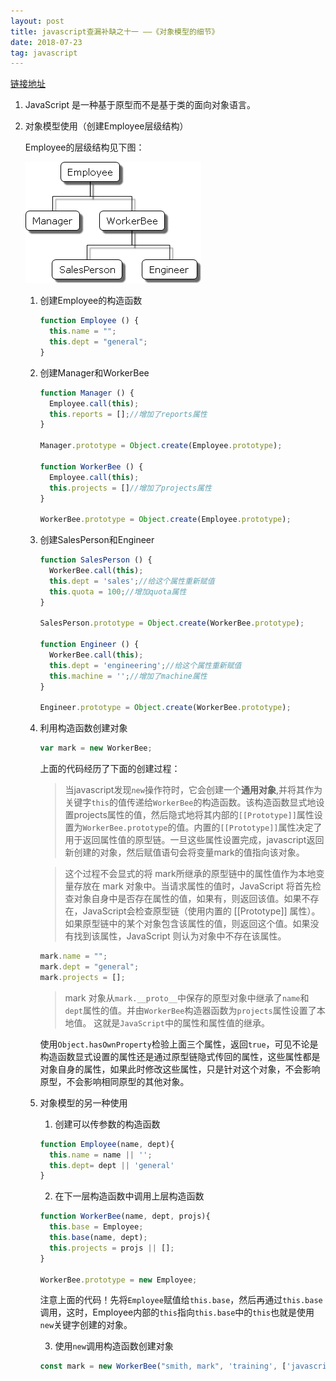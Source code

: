 ```yaml
---
layout: post
title: javascript查漏补缺之十一 ——《对象模型的细节》
date: 2018-07-23
tag: javascript
---
```


[链接地址](https://developer.mozilla.org/zh-CN/docs/Web/JavaScript/Guide/Details_of_the_Object_Model)

1. JavaScript 是一种基于原型而不是基于类的面向对象语言。

2. 对象模型使用（创建Employee层级结构）

    Employee的层级结构见下图：

    ![employee层级结构](/images/js/6.png)

    1. 创建Employee的构造函数

        ```javascript
        function Employee () {
          this.name = "";
          this.dept = "general";
        }

        ```

    2. 创建Manager和WorkerBee

        ```javascript
        function Manager () {
          Employee.call(this);
          this.reports = [];//增加了reports属性
        }

        Manager.prototype = Object.create(Employee.prototype);

        function WorkerBee () {
          Employee.call(this);
          this.projects = []//增加了projects属性
        }

        WorkerBee.prototype = Object.create(Employee.prototype);
        ```

    3. 创建SalesPerson和Engineer

        ```javascript
        function SalesPerson () {
          WorkerBee.call(this);
          this.dept = 'sales';//给这个属性重新赋值
          this.quota = 100;//增加quota属性
        }

        SalesPerson.prototype = Object.create(WorkerBee.prototype);

        function Engineer () {
          WorkerBee.call(this);
          this.dept = 'engineering';//给这个属性重新赋值
          this.machine = '';//增加了machine属性
        }

        Engineer.prototype = Object.create(WorkerBee.prototype);
        ```

    4. 利用构造函数创建对象

        ```javascript
        var mark = new WorkerBee;
        ```

        上面的代码经历了下面的创建过程：

        >当javascript发现`new`操作符时，它会创建一个**通用对象**,并将其作为关键字`this`的值传递给`WorkerBee`的构造函数。该构造函数显式地设置projects属性的值，然后隐式地将其内部的`[[Prototype]]`属性设置为`WorkerBee.prototype`的值。内置的`[[Prototype]]`属性决定了用于返回属性值的原型链。一旦这些属性设置完成，javascript返回新创建的对象，然后赋值语句会将变量mark的值指向该对象。

        >这个过程不会显式的将 mark所继承的原型链中的属性值作为本地变量存放在 mark 对象中。当请求属性的值时，JavaScript 将首先检查对象自身中是否存在属性的值，如果有，则返回该值。如果不存在，JavaScript会检查原型链（使用内置的 [[Prototype]] 属性）。如果原型链中的某个对象包含该属性的值，则返回这个值。如果没有找到该属性，JavaScript 则认为对象中不存在该属性。

        ```javascript
        mark.name = "";
        mark.dept = "general";
        mark.projects = [];
        ```
        
        >mark 对象从`mark.__proto__`中保存的原型对象中继承了`name`和`dept`属性的值。并由`WorkerBee`构造器函数为`projects`属性设置了本地值。 这就是`JavaScript`中的属性和属性值的继承。

        使用`Object.hasOwnProperty`检验上面三个属性，返回`true`，可见不论是构造函数显式设置的属性还是通过原型链隐式传回的属性，这些属性都是对象自身的属性，如果此时修改这些属性，只是针对这个对象，不会影响原型，不会影响相同原型的其他对象。

    5. 对象模型的另一种使用

        1. 创建可以传参数的构造函数 

        ```javascript
        function Employee(name, dept){
          this.name = name || '';
          this.dept= dept || 'general'
        }
        ```

        2. 在下一层构造函数中调用上层构造函数

        ```javascript
        function WorkerBee(name, dept, projs){
          this.base = Employee;
          this.base(name, dept);
          this.projects = projs || [];
        }

        WorkerBee.prototype = new Employee;
        ```
        注意上面的代码！先将`Employee`赋值给`this.base`，然后再通过`this.base`调用，这时，Employee内部的`this`指向`this.base`中的`this`也就是使用`new`关键字创建的对象。

        3. 使用`new`调用构造函数创建对象

        ```javascript
        const mark = new WorkerBee("smith, mark", 'training', ['javascript']);
        ```
